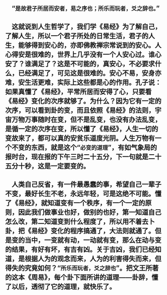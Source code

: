 &emsp;“``是故君子所居而安者，易之序也；所乐而玩者，爻之辞也。``”
---
&emsp;这就说到人生哲学了，我们学《易经》为了解自己，了解人生，所以一个君子所处的日常生活，君子的人生，能够得到安心的，亦即佛教禅宗常说到的安心。人心得安是很难的，世界上几乎没有一个人安心过。谁心安了？谁满足了？这是不可能的，真安心，不必要求什么，已经满足了，可见这是很难的。安心不易，安身亦难，安生活更难，实际上这些都是心的作用。孔子说：如果真懂了《易经》，平常所居而安得了心，只要看《易经》变化的次序就够了。为什么？因为它有一定的次序，可以看到卦的变，而且依照《易经》的法则，宇宙万物万事随时在变，但不是乱变，也没有办法乱变，是循一定的次序在变，所以懂了《易经》，人生一切的变故来了，都可以真的安贫乐道度光阴。人生万物有一个不变的东西，就是这个“``必变的道理``”，有如气象局的报时台，现在报的下午三时二十五分，下一句就是二十五分十秒，这是一定要变的。
---
&emsp;人类自己反省，有一件最愚蠢的事，希望自己一辈子不变，最好长生不老，永远年轻，可是这绝不可能。懂了《易经》，就知道变有一个秩序，有一个一定的原则，因此我们做事业也好，做别的也好，第一知道自己怎么改，第二知道变到什么程度了，所以用不着去卜卦，把《易经》变化的程序搞通了，大法则就通了。但是变的当中，一变就有动，一动就有变，那么在动与变的结果，有好有坏，有吉有凶。关于吉凶，我们已经知道，是根据人为的观念而来，人为的利害得失而来，但得失的究竟如何？“``所乐而玩者，爻之辞也``”。把文王所著的这本《周易》，每个卦下面所讲的道理——卦辞，懂了以后，透彻了它的道理，就快乐了。
---
